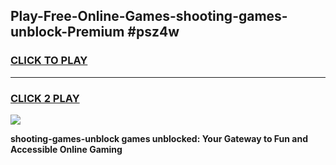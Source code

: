 
## Play-Free-Online-Games-shooting-games-unblock-Premium #psz4w
<h3>
<a href="https://premium.freeplayer.one?title=shooting-games-unblock&ref=8M">CLICK TO PLAY</a></h3>
<hr>

<h3>
<a href="https://premium.freeplayer.one?title=shooting-games-unblock&ref=8M">CLICK 2 PLAY</a>
  
</h3>

<a href="https://premium.freeplayer.one?title=shooting-games-unblock&ref=8M"><img src="https://clearcache.store/games.png"></a>


**shooting-games-unblock games unblocked: Your Gateway to Fun and Accessible Online Gaming**
